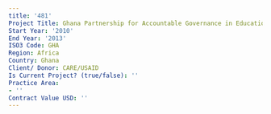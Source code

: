 ```yaml
---
title: '481'
Project Title: Ghana Partnership for Accountable Governance in Education
Start Year: '2010'
End Year: '2013'
ISO3 Code: GHA
Region: Africa
Country: Ghana
Client/ Donor: CARE/USAID
Is Current Project? (true/false): ''
Practice Area:
- ''
Contract Value USD: ''
---
```


